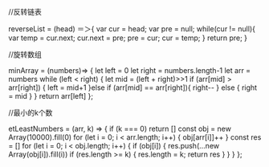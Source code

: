 //反转链表

reverseList = (head) ＝＞{
    var cur = head;
    var pre = null;
    while(cur != null){
        var temp = cur.next;
        cur.next = pre;
        pre = cur;
        cur = temp;
    }
    return pre;
}

//旋转数组

minArray = (numbers)=> {
  let left = 0
  let right = numbers.length-1
  let arr = numbers
  while (left < right) {
    let mid = (left + right)>>1
    if (arr[mid] > arr[right]) {
      left = mid+1
    }else if (arr[mid] == arr[right]){
      right--
    } else {
      right = mid
    }
  }
  return arr[left]
};

//最小的k个数

etLeastNumbers = (arr, k) => {
        if (k === 0) return  []
        const obj = new Array(10000).fill(0)
        for (let i = 0; i < arr.length; i++) {
            obj[arr[i]]++
        }
        const res = []
        for (let i = 0; i < obj.length; i++) {
            if (obj[i]) {
                res.push(...new Array(obj[i]).fill(i))
                if (res.length >= k) {
                    res.length = k;
                    return  res
                }
            }
        }
    };